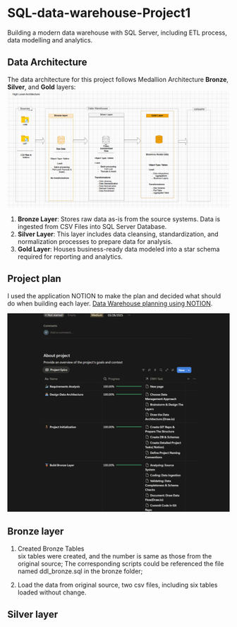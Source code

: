 # SQL-data-warehouse-Project1

Building a modern data warehouse with SQL Server, including ETL process, data modelling and analytics.


## Data Architecture

The data architecture for this project follows Medallion Architecture **Bronze**, **Silver**, and **Gold** layers:
![architecture design](./pictures/architecture.png "architecture")


1. **Bronze Layer**: Stores raw data as-is from the source systems. Data is ingested from CSV Files into SQL Server Database.
2. **Silver Layer**: This layer includes data cleansing, standardization, and normalization processes to prepare data for analysis.
3. **Gold Layer**: Houses business-ready data modeled into a star schema required for reporting and analytics.


## Project plan
I used the application NOTION to make the plan and decided what should do when building each layer.
 [Data Warehouse planning using NOTION](https://www.notion.so/Data-Warehouse-Project-27eabb31efc380ec8878fa400fc6d609?source=copy_link).

![Notion screenshot](./pictures/NOTIONplanning.png "Screenshot for notion")


## Bronze layer

1. Created Bronze Tables    
six  tables were created, and the number is same as those from the original source; The corresponding scripts could be referenced the file named ddl_bronze.sql in the bronze folder;  

2. Load the data from original source, two csv files, including six tables loaded without change.


## Silver layer
